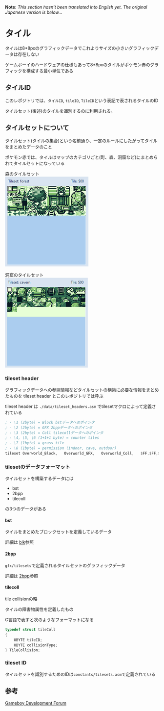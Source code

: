 **Note:** _This section hasn’t been translated into English yet. The original Japanese version is below…_

# タイル

タイルは8*8pxのグラフィックデータでこれよりサイズの小さいグラフィックデータは存在しない

ゲームボーイのハードウェアの仕様もあって8*8pxのタイルがポケモン赤のグラフィックを構成する最小単位である

## タイルID

このレポジトリでは、`タイルID`, `tileID`, `TileID`という表記で表されるタイルのID

タイルセット(後述)のタイルを識別するのに利用される。

## タイルセットについて

タイルセット(タイルの集合)という名前通り、一定のルールにしたがってタイルをまとめたデータのこと

ポケモン赤では、タイルはマップのカテゴリごと(町、森、洞窟など)にまとめられてタイルセットになっている

森のタイルセット  
![forest](../image/tileset.png)  

洞窟のタイルセット  
![cavern](../image/tileset2.png) 

### tileset header

グラフィックデータへの参照情報などタイルセットの構築に必要な情報をまとめたものを tileset header とこのレポジトリでは呼ぶ

tileset header は `./data/tileset_headers.asm` でtilesetマクロによって定義されている

```asm 
; - \1 (2byte) = Block bstデータへのポインタ
; - \2 (2byte) = GFX 2bppデータへのポインタ
; - \3 (2byte) = Coll tilecollデータへのポインタ
; - \4, \5, \6 (1+1+1 byte) = counter tiles
; - \7 (1byte) = grass tile
; - \8 (1byte) = permission (indoor, cave, outdoor)
tileset Overworld_Block,   Overworld_GFX,   Overworld_Coll,   $FF,$FF,$FF, $52, OUTDOOR
```

### tilesetのデータフォーマット

タイルセットを構築するデータには

- bst
- 2bpp
- tilecoll

の3つのデータがある

#### bst

タイルをまとめたブロックセットを定義しているデータ

詳細は [blk](./blk.md)参照

#### 2bpp

`gfx/tilesets`で定義されるタイルセットのグラフィックデータ

詳細は [2bpp](./../2bpp.md)参照

#### tilecoll

tile collisionの略

タイルの障害物属性を定義したもの

C言語で表すと次のようなフォーマットになる

```c
typedef struct tileColl
{
    UBYTE tileID;
    UBYTE collisionType;
} TileCollision;
```

### tileset ID

タイルセットを識別するためのIDは`constants/tilesets.asm`で定義されている

## 参考

[Gameboy Development Forum](https://gbdev.gg8.se/forums/viewtopic.php?id=199)